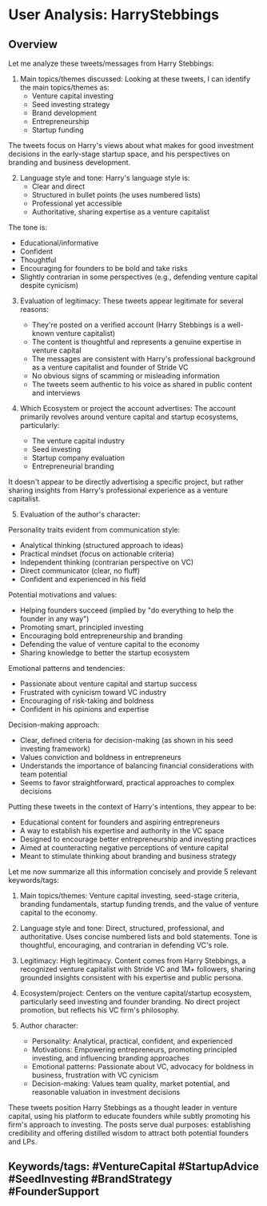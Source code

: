 # User Analysis: HarryStebbings

## Overview

<think>
Let me analyze these tweets/messages from Harry Stebbings:

1. Main topics/themes discussed:
Looking at these tweets, I can identify the main topics/themes as:
   - Venture capital investing
   - Seed investing strategy
   - Brand development
   - Entrepreneurship
   - Startup funding

The tweets focus on Harry's views about what makes for good investment decisions in the early-stage startup space, and his perspectives on branding and business development.

2. Language style and tone:
Harry's language style is:
   - Clear and direct
   - Structured in bullet points (he uses numbered lists)
   - Professional yet accessible
   - Authoritative, sharing expertise as a venture capitalist

The tone is:
   - Educational/informative
   - Confident
   - Thoughtful
   - Encouraging for founders to be bold and take risks
   - Slightly contrarian in some perspectives (e.g., defending venture capital despite cynicism)

3. Evaluation of legitimacy:
These tweets appear legitimate for several reasons:
   - They're posted on a verified account (Harry Stebbings is a well-known venture capitalist)
   - The content is thoughtful and represents a genuine expertise in venture capital
   - The messages are consistent with Harry's professional background as a venture capitalist and founder of Stride VC
   - No obvious signs of scamming or misleading information
   - The tweets seem authentic to his voice as shared in public content and interviews

4. Which Ecosystem or project the account advertises:
The account primarily revolves around venture capital and startup ecosystems, particularly:
   - The venture capital industry
   - Seed investing
   - Startup company evaluation
   - Entrepreneurial branding

It doesn't appear to be directly advertising a specific project, but rather sharing insights from Harry's professional experience as a venture capitalist.

5. Evaluation of the author's character:

Personality traits evident from communication style:
   - Analytical thinking (structured approach to ideas)
   - Practical mindset (focus on actionable criteria)
   - Independent thinking (contrarian perspective on VC)
   - Direct communicator (clear, no fluff)
   - Confident and experienced in his field

Potential motivations and values:
   - Helping founders succeed (implied by "do everything to help the founder in any way")
   - Promoting smart, principled investing
   - Encouraging bold entrepreneurship and branding
   - Defending the value of venture capital to the economy
   - Sharing knowledge to better the startup ecosystem

Emotional patterns and tendencies:
   - Passionate about venture capital and startup success
   - Frustrated with cynicism toward VC industry
   - Encouraging of risk-taking and boldness
   - Confident in his opinions and expertise

Decision-making approach:
   - Clear, defined criteria for decision-making (as shown in his seed investing framework)
   - Values conviction and boldness in entrepreneurs
   - Understands the importance of balancing financial considerations with team potential
   - Seems to favor straightforward, practical approaches to complex decisions

Putting these tweets in the context of Harry's intentions, they appear to be:
   - Educational content for founders and aspiring entrepreneurs
   - A way to establish his expertise and authority in the VC space
   - Designed to encourage better entrepreneurship and investing practices
   - Aimed at counteracting negative perceptions of venture capital
   - Meant to stimulate thinking about branding and business strategy

Let me now summarize all this information concisely and provide 5 relevant keywords/tags:
</think>

1. Main topics/themes: Venture capital investing, seed-stage criteria, branding fundamentals, startup funding trends, and the value of venture capital to the economy.

2. Language style and tone: Direct, structured, professional, and authoritative. Uses concise numbered lists and bold statements. Tone is thoughtful, encouraging, and contrarian in defending VC's role.

3. Legitimacy: High legitimacy. Content comes from Harry Stebbings, a recognized venture capitalist with Stride VC and 1M+ followers, sharing grounded insights consistent with his expertise and public persona.

4. Ecosystem/project: Centers on the venture capital/startup ecosystem, particularly seed investing and founder branding. No direct project promotion, but reflects his VC firm's philosophy.

5. Author character:
   - Personality: Analytical, practical, confident, and experienced
   - Motivations: Empowering entrepreneurs, promoting principled investing, and influencing branding approaches
   - Emotional patterns: Passionate about VC, advocacy for boldness in business, frustration with VC cynicism
   - Decision-making: Values team quality, market potential, and reasonable valuation in investment decisions

These tweets position Harry Stebbings as a thought leader in venture capital, using his platform to educate founders while subtly promoting his firm's approach to investing. The posts serve dual purposes: establishing credibility and offering distilled wisdom to attract both potential founders and LPs.

Keywords/tags: #VentureCapital #StartupAdvice #SeedInvesting #BrandStrategy #FounderSupport
---

